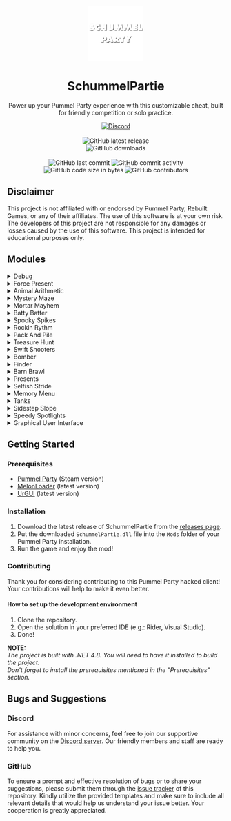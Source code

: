 <p align="center">
    <img height="128" src=".idea/icon.png" alt="Icon of SchummelPartie">
</p>

<h1 align="center">SchummelPartie</h1>

<p align="center">Power up your Pummel Party experience with this customizable cheat, built for friendly competition or solo practice.</p>

<div align="center">
    <a href="https://lyzev.github.io/discord"><img src="https://img.shields.io/discord/610120595765723137?logo=discord" alt="Discord"/></a>
    <br><br>
    <img src="https://img.shields.io/github/v/release/Lyzev/SchummelPartie" alt="GitHub latest release"/>
    <br>
    <img src="https://img.shields.io/github/downloads/Lyzev/SchummelPartie/total" alt="GitHub downloads"/>
    <br><br>
    <img src="https://img.shields.io/github/last-commit/Lyzev/SchummelPartie" alt="GitHub last commit"/>
    <img src="https://img.shields.io/github/commit-activity/w/Lyzev/SchummelPartie" alt="GitHub commit activity"/>
    <br>
    <img src="https://img.shields.io/github/languages/code-size/Lyzev/SchummelPartie" alt="GitHub code size in bytes"/>
    <img src="https://img.shields.io/github/contributors/Lyzev/SchummelPartie" alt="GitHub contributors"/> 
</div>

## Disclaimer

This project is not affiliated with or endorsed by Pummel Party, Rebuilt Games, or any of their affiliates. The use of 
this software is at your own risk. The developers of this project are not responsible for any damages or losses caused 
by the use of this software. This project is intended for educational purposes only.

## Modules

<details>
<summary>Debug</summary>

Toggle the Debug mode.
<img src="debug.png" alt="Debug Mode Features">
</details>

<details>
<summary>Force Present</summary>

Forces the present to be the one you want.
</details>

<details>
<summary>Animal Arithmetic</summary>

Show the answer to the animal arithmetic.
</details>

<details>
<summary>Mystery Maze</summary>

Shows the path to the exit.
</details>

<details>
<summary>Mortar Mayhem</summary>

Show the answer to the mortar mayhem.
</details>

<details>
<summary>Batty Batter</summary>

Automatically hit the ball.
</details>

<details>
<summary>Spooky Spikes</summary>

Automatically crouch or jump when needed.
</details>

<details>
<summary>Rockin Rythm</summary>

Automatically hit the notes.
</details>

<details>
<summary>Pack And Pile</summary>

Automatically place boxes.
</details>

<details>
<summary>Treasure Hunt</summary>

Shows the path to the treasure.
</details>

<details>
<summary>Swift Shooters</summary>

Automatically shoot the good targets.
</details>

<details>
<summary>Bomber</summary>

Bombs are infinite.
</details>

<details>
<summary>Finder</summary>

Show the position of the other players.
</details>

<details>
<summary>Barn Brawl</summary>

God Mode, Infinite Shotgun (Press F), Burst Shotgun, ESP.
</details>

<details>
<summary>Presents</summary>

Automatically collect the best presents.
</details>

<details>
<summary>Selfish Stride</summary>

Show the target bridge.
</details>

<details>
<summary>Memory Menu</summary>

Show the target food.
</details>

<details>
<summary>Tanks</summary>

Rapid Fire.
</details>

<details>
<summary>Sidestep Slope</summary>

God Mode.
</details>

<details>
<summary>Speedy Spotlights</summary>

Show the position of the other players.
</details>

<details>
<summary>Graphical User Interface</summary>

Toggle the GUI with Insert or RightShift.
</details>

## Getting Started

### Prerequisites

- [Pummel Party](https://store.steampowered.com/app/880940/Pummel_Party/) (Steam version)
- [MelonLoader](https://melonwiki.xyz/#/README) (latest version)
- [UrGUI](https://github.com/Lyzev/UrGUI/tree/main?tab=readme-ov-file#getting-started) (latest version)

### Installation

1. Download the latest release of SchummelPartie from the [releases page](https://github.com/Lyzev/SchummelPartie/releases).
2. Put the downloaded `SchummelPartie.dll` file into the `Mods` folder of your Pummel Party installation.
3. Run the game and enjoy the mod!

### Contributing

Thank you for considering contributing to this Pummel Party hacked client! Your contributions will help to make it even better.

#### How to set up the development environment

1. Clone the repository.
2. Open the solution in your preferred IDE (e.g.: Rider, Visual Studio).
3. Done!

**NOTE:**  
*The project is built with .NET 4.8. You will need to have it installed to build the project.  
Don't forget to install the prerequisites mentioned in the "Prerequisites" section.*


## Bugs and Suggestions

### Discord

For assistance with minor concerns, feel free to join our supportive community on
the [Discord server](https://lyzev.github.io/discord). Our friendly members and staff are ready to help you.

### GitHub

To ensure a prompt and effective resolution of bugs or to share your suggestions, please submit them through
the [issue tracker](https://github.com/Lyzev/SchummelPartie/issues) of this repository. Kindly utilize the provided templates
and make sure to include all relevant details that would help us understand your issue better. Your cooperation is
greatly appreciated.
